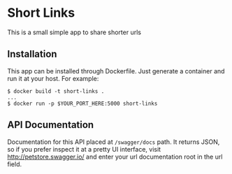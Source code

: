 # Short Links

This is a small simple app to share shorter urls

## Installation

This app can be installed through Dockerfile. Just generate a container and run it at your host.
For example:
```
$ docker build -t short-links .
...
$ docker run -p $YOUR_PORT_HERE:5000 short-links
```

## API Documentation

Documentation for this API placed at `/swagger/docs` path.
It returns JSON, so if you prefer inspect it at a pretty UI interface, visit http://petstore.swagger.io/ and enter your url documentation root in the url field.
